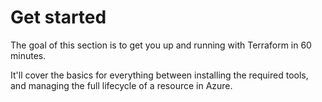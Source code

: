 # Get started

The goal of this section is to get you up and running with Terraform in 60 minutes.

It'll cover the basics for everything between installing the required tools, and managing the full lifecycle of a resource in Azure.
